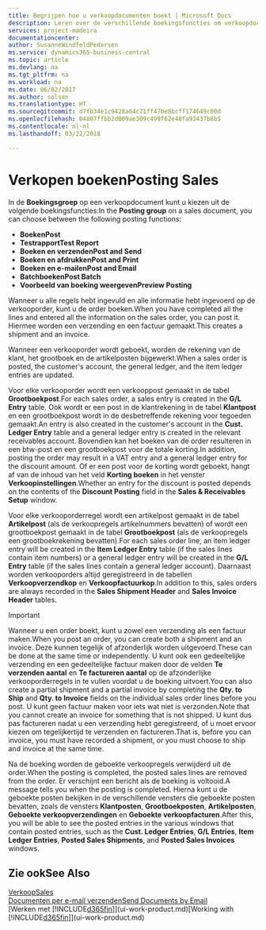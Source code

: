 ```yaml
---
title: Begrijpen hoe u verkoopdocumenten boekt | Microsoft Docs
description: Leren over de verschillende boekingsfuncties om verkoopdocumenten te boeken.
services: project-madeira
documentationcenter: 
author: SusanneWindfeldPedersen
ms.service: dynamics365-business-central
ms.topic: article
ms.devlang: na
ms.tgt_pltfrm: na
ms.workload: na
ms.date: 06/02/2017
ms.author: solsen
ms.translationtype: HT
ms.sourcegitcommit: d7fb34e1c9428a64c71ff47be8bcff174649c00d
ms.openlocfilehash: 04807ffbb2d009ae309c499f62e48fa93437b8b5
ms.contentlocale: nl-nl
ms.lasthandoff: 03/22/2018

---
```

# <a name="posting-sales"></a><span data-ttu-id="e4aad-103">Verkopen boeken</span><span class="sxs-lookup"><span data-stu-id="e4aad-103">Posting Sales</span></span>
<span data-ttu-id="e4aad-104">In de **Boekingsgroep** op een verkoopdocument kunt u kiezen uit de volgende boekingsfuncties:</span><span class="sxs-lookup"><span data-stu-id="e4aad-104">In the **Posting group** on a sales document, you can choose between the following posting functions:</span></span>

* <span data-ttu-id="e4aad-105">**Boeken**</span><span class="sxs-lookup"><span data-stu-id="e4aad-105">**Post**</span></span>
* <span data-ttu-id="e4aad-106">**Testrapport**</span><span class="sxs-lookup"><span data-stu-id="e4aad-106">**Test Report**</span></span>
* <span data-ttu-id="e4aad-107">**Boeken en verzenden**</span><span class="sxs-lookup"><span data-stu-id="e4aad-107">**Post and Send**</span></span>
* <span data-ttu-id="e4aad-108">**Boeken en afdrukken**</span><span class="sxs-lookup"><span data-stu-id="e4aad-108">**Post and Print**</span></span>
* <span data-ttu-id="e4aad-109">**Boeken en e-mailen**</span><span class="sxs-lookup"><span data-stu-id="e4aad-109">**Post and Email**</span></span>
* <span data-ttu-id="e4aad-110">**Batchboeken**</span><span class="sxs-lookup"><span data-stu-id="e4aad-110">**Post Batch**</span></span>
* <span data-ttu-id="e4aad-111">**Voorbeeld van boeking weergeven**</span><span class="sxs-lookup"><span data-stu-id="e4aad-111">**Preview Posting**</span></span>

<span data-ttu-id="e4aad-112">Wanneer u alle regels hebt ingevuld en alle informatie hebt ingevoerd op de verkooporder, kunt u de order boeken.</span><span class="sxs-lookup"><span data-stu-id="e4aad-112">When you have completed all the lines and entered all the information on the sales order, you can post it.</span></span> <span data-ttu-id="e4aad-113">Hiermee worden een verzending en een factuur gemaakt.</span><span class="sxs-lookup"><span data-stu-id="e4aad-113">This creates a shipment and an invoice.</span></span>

<span data-ttu-id="e4aad-114">Wanneer een verkooporder wordt geboekt, worden de rekening van de klant, het grootboek en de artikelposten bijgewerkt.</span><span class="sxs-lookup"><span data-stu-id="e4aad-114">When a sales order is posted, the customer's account, the general ledger, and the item ledger entries are updated.</span></span>

<span data-ttu-id="e4aad-115">Voor elke verkooporder wordt een verkooppost gemaakt in de tabel **Grootboekpost**.</span><span class="sxs-lookup"><span data-stu-id="e4aad-115">For each sales order, a sales entry is created in the **G/L Entry** table.</span></span> <span data-ttu-id="e4aad-116">Ook wordt er een post in de klantrekening in de tabel **Klantpost** en een grootboekpost wordt in de desbetreffende rekening voor tegoeden gemaakt.</span><span class="sxs-lookup"><span data-stu-id="e4aad-116">An entry is also created in the customer's account in the **Cust. Ledger Entry** table and a general ledger entry is created in the relevant receivables account.</span></span> <span data-ttu-id="e4aad-117">Bovendien kan het boeken van de order resulteren in een btw-post en een grootboekpost voor de totale korting.</span><span class="sxs-lookup"><span data-stu-id="e4aad-117">In addition, posting the order may result in a VAT entry and a general ledger entry for the discount amount.</span></span> <span data-ttu-id="e4aad-118">Of er een post voor de korting wordt geboekt, hangt af van de inhoud van het veld **Korting boeken** in het venster **Verkoopinstellingen**.</span><span class="sxs-lookup"><span data-stu-id="e4aad-118">Whether an entry for the discount is posted depends on the contents of the **Discount Posting** field in the **Sales & Receivables Setup** window.</span></span>

<span data-ttu-id="e4aad-119">Voor elke verkooporderregel wordt een artikelpost gemaakt in de tabel **Artikelpost** (als de verkoopregels artikelnummers bevatten) of wordt een grootboekpost gemaakt in de tabel **Grootboekpost** (als de verkoopregels een grootboekrekening bevatten).</span><span class="sxs-lookup"><span data-stu-id="e4aad-119">For each sales order line, an item ledger entry will be created in the **Item Ledger Entry** table (if the sales lines contain item numbers) or a general ledger entry will be created in the **G/L Entry** table (if the sales lines contain a general ledger account).</span></span> <span data-ttu-id="e4aad-120">Daarnaast worden verkooporders altijd geregistreerd in de tabellen **Verkoopverzendkop** en **Verkoopfactuurkop**.</span><span class="sxs-lookup"><span data-stu-id="e4aad-120">In addition to this, sales orders are always recorded in the **Sales Shipment Header** and **Sales Invoice Header** tables.</span></span>

> [!IMPORTANT]  
>   <span data-ttu-id="e4aad-121">Wanneer u een order boekt, kunt u zowel een verzending als een factuur maken.</span><span class="sxs-lookup"><span data-stu-id="e4aad-121">When you post an order, you can create both a shipment and an invoice.</span></span> <span data-ttu-id="e4aad-122">Deze kunnen tegelijk of afzonderlijk worden uitgevoerd.</span><span class="sxs-lookup"><span data-stu-id="e4aad-122">These can be done at the same time or independently.</span></span> <span data-ttu-id="e4aad-123">U kunt ook een gedeeltelijke verzending en een gedeeltelijke factuur maken door de velden **Te verzenden aantal** en **Te factureren aantal** op de afzonderlijke verkooporderregels in te vullen voordat u de boeking uitvoert.</span><span class="sxs-lookup"><span data-stu-id="e4aad-123">You can also create a partial shipment and a partial invoice by completing the **Qty. to Ship** and **Qty. to Invoice** fields on the individual sales order lines before you post.</span></span> <span data-ttu-id="e4aad-124">U kunt geen factuur maken voor iets wat niet is verzonden.</span><span class="sxs-lookup"><span data-stu-id="e4aad-124">Note that you cannot create an invoice for something that is not shipped.</span></span> <span data-ttu-id="e4aad-125">U kunt dus pas factureren nadat u een verzending hebt geregistreerd, of u moet ervoor kiezen om tegelijkertijd te verzenden en factureren.</span><span class="sxs-lookup"><span data-stu-id="e4aad-125">That is, before you can invoice, you must have recorded a shipment, or you must choose to ship and invoice at the same time.</span></span>

<span data-ttu-id="e4aad-126">Na de boeking worden de geboekte verkoopregels verwijderd uit de order.</span><span class="sxs-lookup"><span data-stu-id="e4aad-126">When the posting is completed, the posted sales lines are removed from the order.</span></span> <span data-ttu-id="e4aad-127">Er verschijnt een bericht als de boeking is voltooid.</span><span class="sxs-lookup"><span data-stu-id="e4aad-127">A message tells you when the posting is completed.</span></span> <span data-ttu-id="e4aad-128">Hierna kunt u de geboekte posten bekijken in de verschillende vensters die geboekte posten bevatten, zoals de vensters **Klantposten**, **Grootboekposten**, **Artikelposten**, **Geboekte verkoopverzendingen** en **Geboekte verkoopfacturen**.</span><span class="sxs-lookup"><span data-stu-id="e4aad-128">After this, you will be able to see the posted entries in the various windows that contain posted entries, such as the **Cust. Ledger Entries**, **G/L Entries**, **Item Ledger Entries**, **Posted Sales Shipments**, and **Posted Sales Invoices** windows.</span></span>

## <a name="see-also"></a><span data-ttu-id="e4aad-129">Zie ook</span><span class="sxs-lookup"><span data-stu-id="e4aad-129">See Also</span></span>
[<span data-ttu-id="e4aad-130">Verkoop</span><span class="sxs-lookup"><span data-stu-id="e4aad-130">Sales</span></span>](sales-manage-sales.md)  
[<span data-ttu-id="e4aad-131">Documenten per e-mail verzenden</span><span class="sxs-lookup"><span data-stu-id="e4aad-131">Send Documents by Email</span></span>](ui-how-send-documents-email.md)  
<span data-ttu-id="e4aad-132">[Werken met [!INCLUDE[d365fin](includes/d365fin_md.md)]](ui-work-product.md)</span><span class="sxs-lookup"><span data-stu-id="e4aad-132">[Working with [!INCLUDE[d365fin](includes/d365fin_md.md)]](ui-work-product.md)</span></span>


